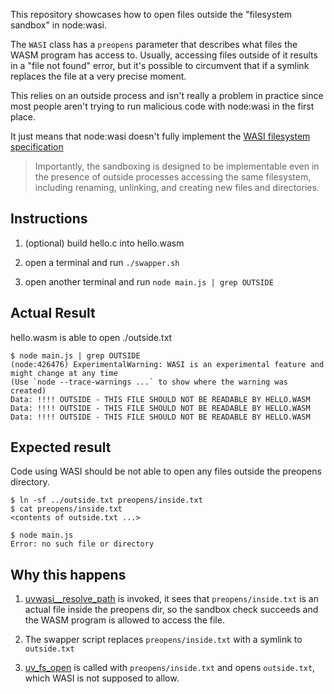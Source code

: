 This repository showcases how to open files outside the "filesystem sandbox" in node:wasi.

The `WASI` class has a `preopens` parameter that describes what files the WASM program has access to. Usually, accessing files outside of it results in a "file not found" error, but it's possible to circumvent that if a symlink replaces the file at a very precise moment.

This relies on an outside process and isn't really a problem in practice since most people aren't trying to run malicious code with node:wasi in the first place.

It just means that node:wasi doesn't fully implement the [WASI filesystem specification](https://github.com/WebAssembly/wasi-filesystem/blob/main/path-resolution.md)

> Importantly, the sandboxing is designed to be implementable even in the presence of outside processes accessing the same filesystem, including renaming, unlinking, and creating new files and directories.

## Instructions

1. (optional) build hello.c into hello.wasm

2. open a terminal and run `./swapper.sh`

3. open another terminal and run `node main.js | grep OUTSIDE`

## Actual Result

hello.wasm is able to open ./outside.txt

```
$ node main.js | grep OUTSIDE
(node:426476) ExperimentalWarning: WASI is an experimental feature and might change at any time
(Use `node --trace-warnings ...` to show where the warning was created)
Data: !!!! OUTSIDE - THIS FILE SHOULD NOT BE READABLE BY HELLO.WASM
Data: !!!! OUTSIDE - THIS FILE SHOULD NOT BE READABLE BY HELLO.WASM
Data: !!!! OUTSIDE - THIS FILE SHOULD NOT BE READABLE BY HELLO.WASM
```

## Expected result

Code using WASI should be not able to open any files outside the preopens directory.

```
$ ln -sf ../outside.txt preopens/inside.txt
$ cat preopens/inside.txt
<contents of outside.txt ...>

$ node main.js
Error: no such file or directory
```

## Why this happens

1. [uvwasi__resolve_path](https://github.com/nodejs/uvwasi/blob/main/src/uvwasi.c#L2082C9-L2082C29) is invoked, it sees that `preopens/inside.txt` is an actual file inside the preopens dir, so the sandbox check succeeds and the WASM program is allowed to access the file.

2. The swapper script replaces `preopens/inside.txt` with a symlink to `outside.txt`

3. [uv_fs_open](https://github.com/nodejs/uvwasi/blob/main/src/uvwasi.c#L2093C7-L2093C17) is called with `preopens/inside.txt` and opens `outside.txt`, which WASI is not supposed to allow.
